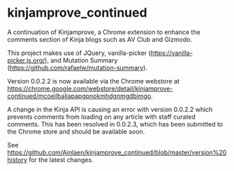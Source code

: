 # kinjamprove_continued
A continuation of Kinjamprove, a Chrome extension to enhance the comments section of Kinja blogs such as AV Club and Gizmodo.

This project makes use of JQuery, vanilla-picker (https://vanilla-picker.js.org/), and Mutation Summary (https://github.com/rafaelw/mutation-summary).

Version 0.0.2.2 is now available via the Chrome webstore at https://chrome.google.com/webstore/detail/kinjamprove-continued/mcoeilbaljapapgpnokmhdgnmgdbimgo.

A change in the Kinja API is causing an error with version 0.0.2.2 which prevents comments from loading on any article with staff curated comments. This has been resolved in 0.0.2.3, which has been submitted to the Chrome store and should be available soon.

See https://github.com/Ainlaen/kinjamprove_continued/blob/master/version%20history for the latest changes.
